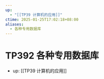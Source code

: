 ```yaml
---
up:
  - "[[TP39 计算机的应用]]"
ctime: 2025-01-25T17:02:18+08:00
aliases:
  - 各种专用数据库
---
```


# TP392 各种专用数据库

- up: [[TP39 计算机的应用]]
